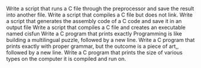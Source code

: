 Write a script that runs a C file through the preprocessor and save the result into another file.
Write a script that compiles a C file but does not link.
Write a script that generates the assembly code of a C code and save it in an output file
Write a script that compiles a C file and creates an executable named cisfun
Write a C program that prints exactly Programming is like building a multilingual puzzle, followed by a new line.
Write a C program that prints exactly with proper grammar, but the outcome is a piece of art,, followed by a new line.
Write a C program that prints the size of various types on the computer it is compiled and run on.
